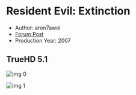 # Resident Evil: Extinction

* Author: aron7awol
* [Forum Post](https://www.avsforum.com/threads/bass-eq-for-filtered-movies.2995212/post-58327088)
* Production Year: 2007

## TrueHD 5.1

![img 0](https://i.imgur.com/QDqQRhG.jpg)

![img 1](https://i.imgur.com/5HNgVCw.png)


